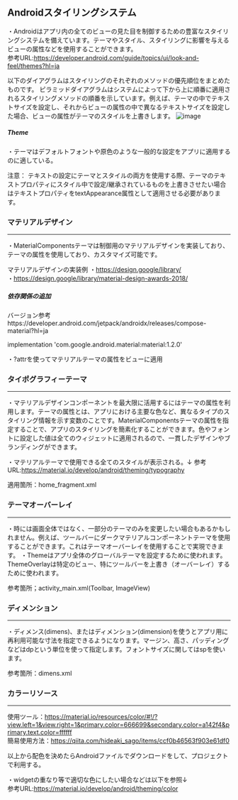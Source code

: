  Androidスタイリングシステム
 ------------------
・Androidはアプリ内の全てのビューの見た目を制御するための豊富なスタイリングシステムを備えています。テーマやスタイル、スタイリングに影響を与えるビューの属性などを使用することができます。<br>
参考URL:https://developer.android.com/guide/topics/ui/look-and-feel/themes?hl=ja

 以下のダイアグラムはスタイリングのそれぞれのメソッドの優先順位をまとめたものです。
 ピラミッドダイアグラムはシステムによって下から上に順番に適用されるスタイリングメソッドの順番を示しています。例えば、テーマの中でテキストサイズを設定し、それからビューの属性の中で異なるテキストサイズを設定した場合、ビューの属性がテーマのスタイルを上書きします。
![image](https://user-images.githubusercontent.com/96398365/184465484-7433d6d8-f789-4f3b-af87-480bd24c9fb2.png)

##### Theme
・テーマはデフォルトフォントや原色のような一般的な設定をアプリに適用するのに適している。<br>

注意： テキストの設定にテーマとスタイルの両方を使用する際、テーマのテキストプロパティにスタイル中で設定/継承されているものを上書きさせたい場合はテキストプロパティをtextAppearance属性として適用させる必要があります。

### マテリアルデザイン
----------------
・MaterialComponentsテーマは制御用のマテリアルデザインを実装しており、テーマの属性を使用しており、カスタマイズ可能です。<br>

マテリアルデザインの実装例
  ・https://design.google/library/<br>
  ・https://design.google/library/material-design-awards-2018/
  
##### 依存関係の追加
 
 バージョン参考https://developer.android.com/jetpack/androidx/releases/compose-material?hl=ja
 
 implementation 'com.google.android.material:material:1.2.0'<br>
 
 ・?attrを使ってマテリアルテーマの属性をビューに適用
 
### タイポグラフィーテーマ
------------------
・マテリアルデザインコンポーネントを最大限に活用するにはテーマの属性を利用します。テーマの属性とは、アプリにおける主要な色など、異なるタイプのスタイリング情報を示す変数のことです。MaterialComponentsテーマの属性を指定することで、アプリのスタイリングを簡素化することができます。色やフォントに設定した値は全てのウィジェットに適用されるので、一貫したデザインやブランディングができます。<br>

・マテリアルテーマで使用できる全てのスタイルが表示される。↓
参考URL:https://material.io/develop/android/theming/typography

適用箇所：home_fragment.xml

### テーマオーバーレイ
-----------------
・時には画面全体ではなく、一部分のテーマのみを変更したい場合もあるかもしれません。例えば、ツールバーにダークマテリアルコンポーネントテーマを使用することができます。これはテーマオーバーレイを使用することで実現できます。
・Themeはアプリ全体のグローバルテーマを設定するために使われます。ThemeOverlayは特定のビュー、特にツールバーを上書き（オーバーレイ）するために使われます。<br>

参考箇所；activity_main.xml(Toolbar, ImageView)

### ディメンション
-----------------
・ディメンス(dimens)、またはディメンション(dimension)を使うとアプリ用に再利用可能な寸法を指定できるようになります。マージン、高さ、パッディングなどはdpという単位を使って指定します。フォントサイズに関してはspを使います。

参考箇所：dimens.xml

### カラーリソース
-----------
使用ツール：https://material.io/resources/color/#!/?view.left=1&view.right=1&primary.color=666699&secondary.color=a142f4&primary.text.color=ffffff<br>
簡易使用方法：https://qiita.com/hideaki_sago/items/ccf0b46563f903e61df0<br>

以上から配色を決めたらAndroidファイルでダウンロードをして、プロジェクトで利用する。<br>

・widgetの重なり等で適切な色にしたい場合などは以下を参照↓<br>
参考URL:https://material.io/develop/android/theming/color

